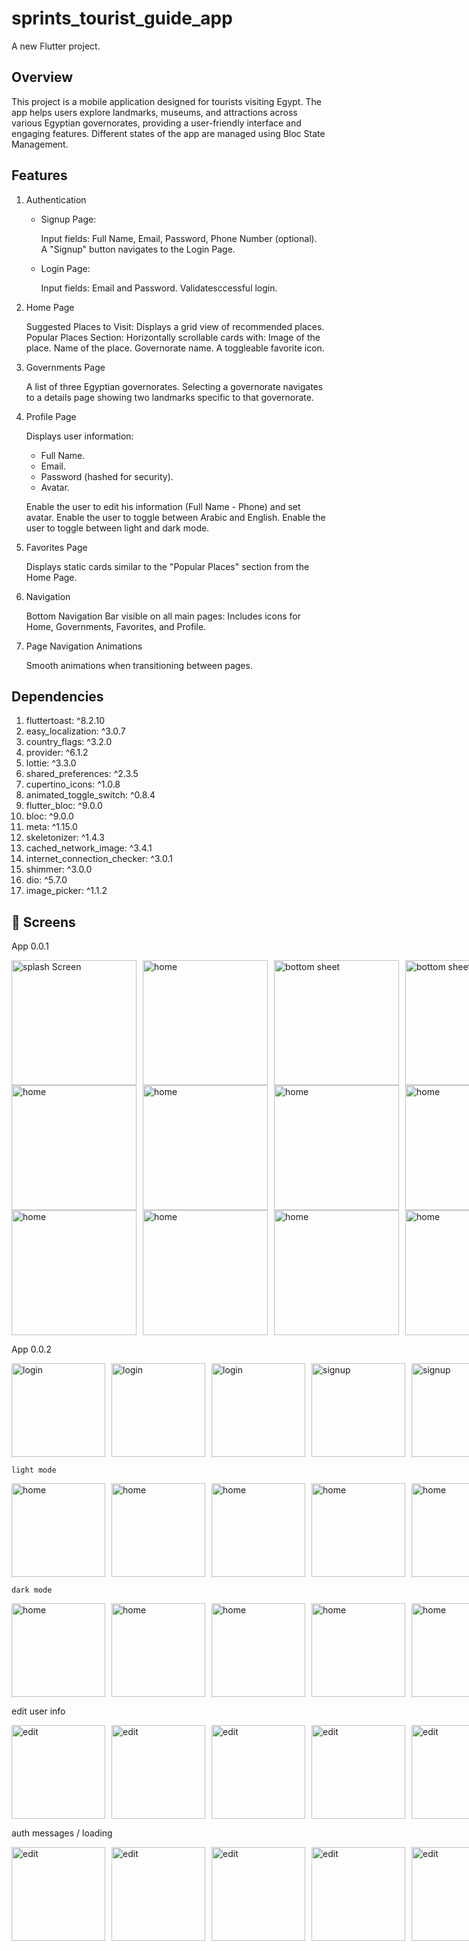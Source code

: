 # sprints_tourist_guide_app

A new Flutter project.

## Overview

This project is a mobile application designed for tourists visiting Egypt. The app helps users explore landmarks, museums, and attractions across various Egyptian governorates, providing a user-friendly interface and engaging features. Different states of the app are managed using Bloc State Management.

## Features

1. Authentication

   - Signup Page:

     Input fields: Full Name, Email, Password, Phone Number (optional).  
      A "Signup" button navigates to the Login Page.

   - Login Page:

     Input fields: Email and Password.
     Validatesccessful login.

2. Home Page

   Suggested Places to Visit:
   Displays a grid view of recommended places.
   Popular Places Section:
   Horizontally scrollable cards with:
   Image of the place.
   Name of the place.
   Governorate name.
   A toggleable favorite icon.

3. Governments Page

   A list of three Egyptian governorates.
   Selecting a governorate navigates to a details page showing two landmarks specific to that governorate.

4. Profile Page

   Displays user information:
    - Full Name.
    - Email.
    - Password (hashed for security).
    - Avatar.

   Enable the user to edit his information (Full Name - Phone)  and set avatar.
   Enable the user to toggle between Arabic and English.
   Enable the user to toggle between light and dark mode.

6. Favorites Page

   Displays static cards similar to the "Popular Places" section from the Home Page.

7. Navigation

   Bottom Navigation Bar visible on all main pages:
   Includes icons for Home, Governments, Favorites, and Profile.

8. Page Navigation Animations

   Smooth animations when transitioning between pages.

## Dependencies

1. fluttertoast: ^8.2.10
2. easy_localization: ^3.0.7
3. country_flags: ^3.2.0
4. provider: ^6.1.2
5. lottie: ^3.3.0
6. shared_preferences: ^2.3.5
7. cupertino_icons: ^1.0.8
8. animated_toggle_switch: ^0.8.4
9. flutter_bloc: ^9.0.0
10. bloc: ^9.0.0
11. meta: ^1.15.0
12. skeletonizer: ^1.4.3
13. cached_network_image: ^3.4.1
14. internet_connection_checker: ^3.0.1
15. shimmer: ^3.0.0
16. dio: ^5.7.0
17. image_picker: ^1.1.2

## 📸 Screens
 
 App 0.0.1

 <div style="display: flex; gap: 10px;">
    <img src="readme/vol1/login_1.jpg" alt="splash Screen" width="200">
    <img src="readme/vol1/login_2.jpg"alt="home" width="200">
    <img src="readme/vol1/home_1.jpg" alt="bottom sheet" width="200">
    <img src="readme/vol1/home_2.jpg" alt="bottom sheet" width="200">
 </div>

 <div style="display: flex; gap: 10px;">
    <img src="readme/vol1/home_3.jpg" alt="home" width="200">
    <img src="readme/vol1/home_4.jpg" alt="home" width="200">
    <img src="readme/vol1/home_5.jpg" alt="home" width="200">
    <img src="readme/vol1/home_6.jpg" alt="home" width="200">
 </div>

 <div style="display: flex; gap: 10px;">
    <img src="readme/vol1/home_7.jpg" alt="home" width="200">
    <img src="readme/vol1/home_8.jpg" alt="home" width="200">
    <img src="readme/vol1/home_9.jpg" alt="home" width="200">
    <img src="readme/vol1/home_10.jpg" alt="home" width="200">
 </div>


 
 App 0.0.2

    
   <div style="display: flex; gap: 10px;">
     <img src="readme/vol2/Login1.jpg" alt="login" width="150">
     <img src="readme/vol2/Login2.jpg" alt="login" width="150">
     <img src="readme/vol2/Login3.jpg" alt="login" width="150">
     <img src="readme/vol2/Signup1.jpg" alt="signup" width="150">
     <img src="readme/vol2/Signup2.jpg" alt="signup" width="150">
     <img src="readme/vol2/Signup3.jpg" alt="signup" width="150">
   </div>
   
    light mode
   <div style="display: flex; gap: 10px;">
     <img src="readme/vol2/HomeLight1.jpg" alt="home" width="150">
     <img src="readme/vol2/HomeLight2.jpg" alt="home" width="150">
     <img src="readme/vol2/HomeLight3.jpg" alt="home" width="150">
     <img src="readme/vol2/HomeLight4.jpg" alt="home" width="150">
     <img src="readme/vol2/HomeLight5.jpg" alt="home" width="150">
     <img src="readme/vol2/HomeLight6.jpg" alt="home" width="150">
   </div>
   
    dark mode
   <div style="display: flex; gap: 10px;">
     <img src="readme/vol2/HomeDark1.jpg" alt="home" width="150">
     <img src="readme/vol2/HomeDark2.jpg" alt="home" width="150">
     <img src="readme/vol2/HomeDark3.jpg" alt="home" width="150">
     <img src="readme/vol2/HomeDark4.jpg" alt="home" width="150">
     <img src="readme/vol2/HomeDark5.jpg" alt="home" width="150">
     <img src="readme/vol2/HomeDark6.jpg" alt="home" width="150">
   </div>
   
   edit user info
   <div style="display: flex; gap: 10px;">
     <img src="readme/vol2/edit1.jpg" alt="edit" width="150">
     <img src="readme/vol2/edit2.jpg" alt="edit" width="150">
     <img src="readme/vol2/edit3.jpg" alt="edit" width="150">
     <img src="readme/vol2/edit4.jpg" alt="edit" width="150">
     <img src="readme/vol2/edit5.jpg" alt="edit" width="150">
     <img src="readme/vol2/edit6.jpg" alt="edit" width="150">
   </div>
   
   auth messages / loading
   <div style="display: flex; gap: 10px;">
     <img src="readme/vol2/loginload.jpg" alt="edit" width="150">
     <img src="readme/vol2/loginerr.jpg" alt="edit" width="150">
     <img src="readme/vol2/loginerr2.jpg" alt="edit" width="150">
     <img src="readme/vol2/signupload.jpg" alt="edit" width="150">
     <img src="readme/vol2/logoutload.jpg" alt="edit" width="150">
     <img src="readme/vol2/logout.jpg" alt="edit" width="150">
   </div>
